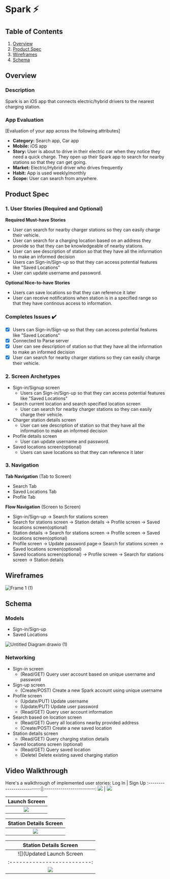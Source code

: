 
# Spark ⚡️

## Table of Contents
1. [Overview](#Overview)
1. [Product Spec](#Product-Spec)
1. [Wireframes](#Wireframes)
2. [Schema](#Schema)

## Overview
### Description
Spark is an iOS app that connects electric/hybrid drivers to the nearest charging station.

### App Evaluation
[Evaluation of your app across the following attributes]
- **Category:** Search app, Car app
- **Mobile:** iOS app
- **Story:** User is about to drive in their electric car when they notice they need a quick charge. They open up their Spark app to search for nearby stations so that they can get going.
- **Market:** Electric/Hybrid driver who drives frequently
- **Habit:** App is used weekly/monthly
- **Scope:** User can search from anywhere.

## Product Spec

### 1. User Stories (Required and Optional)

**Required Must-have Stories**

* User can search for nearby charger stations so they can easily charge their vehicle.
* User can search for a charging location based on an address they provide so that they can be knowledgeable of nearby stations.
* User can see description of station so that they have all the information to make an informed decision
* Users can Sign-in/Sign-up so that they can access potential features like "Saved Locations"
* User can update username and password.

**Optional Nice-to-have Stories**

* Users can save locations so that they can reference it later
* User can receive notifications when station is in a specified range so that they have continous access to information.


### Completes Issues ✔️
* [X] Users can Sign-in/Sign-up so that they can access potential features like "Saved Locations"
* [X] Connected to Parse server
* [X] User can see description of station so that they have all the information to make an informed decision
* [X] User can search for nearby charger stations so they can easily charge their vehicle.

### 2. Screen Archetypes

* Sign-in/Signup screen
   * Users can Sign-in/Sign-up so that they can access potential features like "Saved Locations"
* Search current location and search specified location screen
   * User can search for nearby charger stations so they can easily charge their vehicle.
 * Charger station details screen
   * User can see description of station so that they have all the information to make an informed decision
 * Profile details screen
   * User can update username and password. 
 * Saved locations screen(optional)
   * Users can save locations so that they can reference it later
  
### 3. Navigation

**Tab Navigation** (Tab to Screen)

* Search Tab
* Saved Locations Tab
* Profile Tab

**Flow Navigation** (Screen to Screen)

* Sign-in/Sign-up -> Search for stations screen
* Search for stations screen -> Station details -> Profile screen -> Saved locations screen(optional)
* Station details -> Search for stations screen -> Profile screen -> Saved locations screen(optional)
* Profile screen -> Update password page->  Search for stations screen -> Saved locations screen(optional)
* Saved locations screen(optional) -> Profile screen -> Search for stations screen -> Station details

## Wireframes
![Frame 1 (1)](https://user-images.githubusercontent.com/40500769/199324214-54d07e3c-5c30-4c8f-a73c-5c4d3c461e31.png)

## Schema 
### Models
- Sign-in/Sign-up
- Saved Locations

![Untitled Diagram drawio (1)](https://user-images.githubusercontent.com/40500769/199324218-b345f044-0a9a-42b6-a534-fb17ce1d1f72.png)
### Networking
- Sign-in screen
  - (Read/GET) Query user account based on unique username and password
- Sign-up screen
  - (Create/POST) Create a new Spark account using unique username
- Profile screen
  - (Update/PUT) Update username
  - (Update/PUT) Update user password
  - (Read/GET) Query user account information
- Search based on location screen
  - (Read/GET) Query all locations nearby provided address
  - (Create/POST) Create a new saved location
- Station details screen
  - (Read/GET) Query charging station details
- Saved locations screen (optional)
  - (Read/GET) Query saved location
  - (Delete) Delete existing saved charging station

## Video Walkthrough

Here's a walkthrough of implemented user stories:
Log In      |  Sign Up
:-------------------------:|:-------------------------:
![](http://g.recordit.co/alvkqpUu7M.gif) |  ![](http://g.recordit.co/3PrnD8ZLiz.gif)

Launch Screen      | 
:-------------------------:|
![](http://g.recordit.co/3rLAxO2TyE.gif) |  

Station Details Screen      | 
:-------------------------:|
![](http://g.recordit.co/7ERKiIbrE5.gif) |  

Station Details Screen      | 
:-------------------------:|
![](Updated Launch Screen      | 
:-------------------------:|
![](http://g.recordit.co/7ERKiIbrE5.gif) |  ) |  
